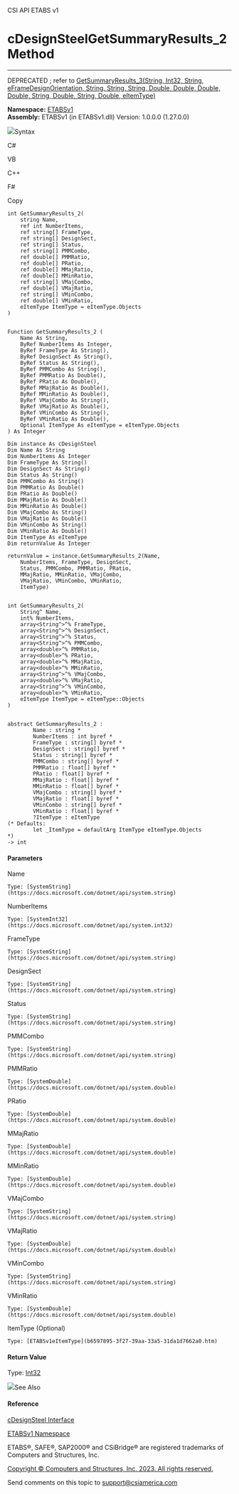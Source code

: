 ﻿

CSI API ETABS v1

# cDesignSteelGetSummaryResults_2 Method  
  
---  
  
DEPRECATED ; refer to [GetSummaryResults_3(String, Int32, String,
eFrameDesignOrientation, String, String, String, Double, Double, Double,
Double, String, Double, String, Double,
eItemType)](dfd57f26-0eb0-0590-258b-d33f3da78c21.htm)

**Namespace:** [ETABSv1](2780f1b8-2033-5289-2298-1cdb2a7508d9.htm)  
**Assembly:** ETABSv1 (in ETABSv1.dll) Version: 1.0.0.0 (1.27.0.0)

![](../icons/SectionExpanded.png)Syntax

C#

VB

C++

F#

Copy

    
    
    int GetSummaryResults_2(
    	string Name,
    	ref int NumberItems,
    	ref string[] FrameType,
    	ref string[] DesignSect,
    	ref string[] Status,
    	ref string[] PMMCombo,
    	ref double[] PMMRatio,
    	ref double[] PRatio,
    	ref double[] MMajRatio,
    	ref double[] MMinRatio,
    	ref string[] VMajCombo,
    	ref double[] VMajRatio,
    	ref string[] VMinCombo,
    	ref double[] VMinRatio,
    	eItemType ItemType = eItemType.Objects
    )
    
    
    Function GetSummaryResults_2 ( 
    	Name As String,
    	ByRef NumberItems As Integer,
    	ByRef FrameType As String(),
    	ByRef DesignSect As String(),
    	ByRef Status As String(),
    	ByRef PMMCombo As String(),
    	ByRef PMMRatio As Double(),
    	ByRef PRatio As Double(),
    	ByRef MMajRatio As Double(),
    	ByRef MMinRatio As Double(),
    	ByRef VMajCombo As String(),
    	ByRef VMajRatio As Double(),
    	ByRef VMinCombo As String(),
    	ByRef VMinRatio As Double(),
    	Optional ItemType As eItemType = eItemType.Objects
    ) As Integer
    
    Dim instance As cDesignSteel
    Dim Name As String
    Dim NumberItems As Integer
    Dim FrameType As String()
    Dim DesignSect As String()
    Dim Status As String()
    Dim PMMCombo As String()
    Dim PMMRatio As Double()
    Dim PRatio As Double()
    Dim MMajRatio As Double()
    Dim MMinRatio As Double()
    Dim VMajCombo As String()
    Dim VMajRatio As Double()
    Dim VMinCombo As String()
    Dim VMinRatio As Double()
    Dim ItemType As eItemType
    Dim returnValue As Integer
    
    returnValue = instance.GetSummaryResults_2(Name, 
    	NumberItems, FrameType, DesignSect, 
    	Status, PMMCombo, PMMRatio, PRatio, 
    	MMajRatio, MMinRatio, VMajCombo, 
    	VMajRatio, VMinCombo, VMinRatio, 
    	ItemType)
    
    
    int GetSummaryResults_2(
    	String^ Name, 
    	int% NumberItems, 
    	array<String^>^% FrameType, 
    	array<String^>^% DesignSect, 
    	array<String^>^% Status, 
    	array<String^>^% PMMCombo, 
    	array<double>^% PMMRatio, 
    	array<double>^% PRatio, 
    	array<double>^% MMajRatio, 
    	array<double>^% MMinRatio, 
    	array<String^>^% VMajCombo, 
    	array<double>^% VMajRatio, 
    	array<String^>^% VMinCombo, 
    	array<double>^% VMinRatio, 
    	eItemType ItemType = eItemType::Objects
    )
    
    
    abstract GetSummaryResults_2 : 
            Name : string * 
            NumberItems : int byref * 
            FrameType : string[] byref * 
            DesignSect : string[] byref * 
            Status : string[] byref * 
            PMMCombo : string[] byref * 
            PMMRatio : float[] byref * 
            PRatio : float[] byref * 
            MMajRatio : float[] byref * 
            MMinRatio : float[] byref * 
            VMajCombo : string[] byref * 
            VMajRatio : float[] byref * 
            VMinCombo : string[] byref * 
            VMinRatio : float[] byref * 
            ?ItemType : eItemType 
    (* Defaults:
            let _ItemType = defaultArg ItemType eItemType.Objects
    *)
    -> int 
    

#### Parameters

Name

    Type: [SystemString](https://docs.microsoft.com/dotnet/api/system.string)  

NumberItems

    Type: [SystemInt32](https://docs.microsoft.com/dotnet/api/system.int32)  

FrameType

    Type: [SystemString](https://docs.microsoft.com/dotnet/api/system.string)  

DesignSect

    Type: [SystemString](https://docs.microsoft.com/dotnet/api/system.string)  

Status

    Type: [SystemString](https://docs.microsoft.com/dotnet/api/system.string)  

PMMCombo

    Type: [SystemString](https://docs.microsoft.com/dotnet/api/system.string)  

PMMRatio

    Type: [SystemDouble](https://docs.microsoft.com/dotnet/api/system.double)  

PRatio

    Type: [SystemDouble](https://docs.microsoft.com/dotnet/api/system.double)  

MMajRatio

    Type: [SystemDouble](https://docs.microsoft.com/dotnet/api/system.double)  

MMinRatio

    Type: [SystemDouble](https://docs.microsoft.com/dotnet/api/system.double)  

VMajCombo

    Type: [SystemString](https://docs.microsoft.com/dotnet/api/system.string)  

VMajRatio

    Type: [SystemDouble](https://docs.microsoft.com/dotnet/api/system.double)  

VMinCombo

    Type: [SystemString](https://docs.microsoft.com/dotnet/api/system.string)  

VMinRatio

    Type: [SystemDouble](https://docs.microsoft.com/dotnet/api/system.double)  

ItemType (Optional)

    Type: [ETABSv1eItemType](b6597895-3f27-39aa-33a5-31da1d7662a0.htm)  

#### Return Value

Type: [Int32](https://docs.microsoft.com/dotnet/api/system.int32)  

![](../icons/SectionExpanded.png)See Also

#### Reference

[cDesignSteel Interface](b1c226bd-117b-fef1-3ecf-9501e542b220.htm)

[ETABSv1 Namespace](2780f1b8-2033-5289-2298-1cdb2a7508d9.htm)

ETABS®, SAFE®, SAP2000® and CSiBridge® are registered trademarks of Computers
and Structures, Inc.  

[Copyright © Computers and Structures, Inc. 2023. All rights
reserved.](http://www.csiamerica.com)

Send comments on this topic to
[support@csiamerica.com](mailto:support%40csiamerica.com?Subject=CSI%20API%20ETABS%20v1)

